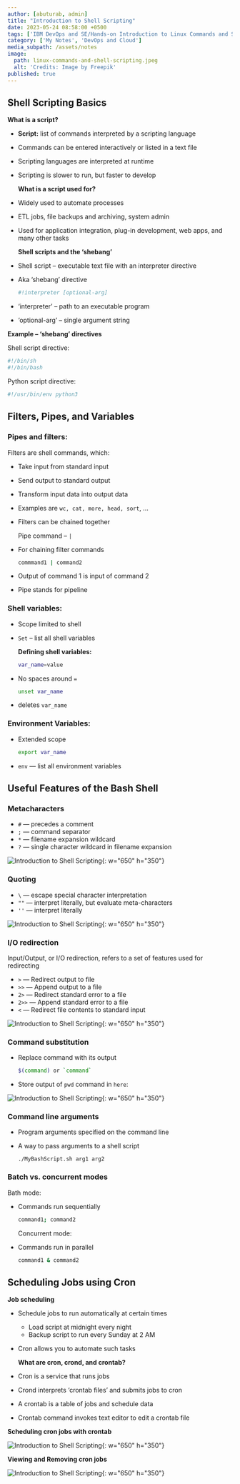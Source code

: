 ```yaml
---
author: [abuturab, admin]
title: "Introduction to Shell Scripting"
date: 2023-05-24 08:58:00 +0500
tags: ['IBM DevOps and SE/Hands-on Introduction to Linux Commands and Shell Scripting']
category: ['My Notes', 'DevOps and Cloud']
media_subpath: /assets/notes
image:
  path: linux-commands-and-shell-scripting.jpeg
  alt: 'Credits: Image by Freepik'
published: true
---
```


## **Shell Scripting Basics**
  
  **What is a script?**
- **Script:** list of commands interpreted by a scripting language
- Commands can be entered interactively or listed in a text file
- Scripting languages are interpreted at runtime
- Scripting is slower to run, but faster to develop
  
  **What is a script used for?**
- Widely used to automate processes
- ETL jobs, file backups and archiving, system admin
- Used for application integration, plug-in development, web apps, and many other tasks
  
  **Shell scripts and the ‘shebang’**
- Shell script – executable text file with an interpreter directive
- Aka ‘shebang’ directive
  
  ```bash
  #!interpreter [optional-arg]
  ```

- ‘interpreter’ – path to an executable program
- ‘optional-arg’ – single argument string
  
**Example – ‘shebang’ directives**
  
Shell script directive:
  
  ```sh
  #!/bin/sh
  #!/bin/bash
  ```
  
Python script directive:
  
  ```python
  #!/usr/bin/env python3
  ```

## **Filters, Pipes, and Variables**

### Pipes and filters:
  
  Filters are shell commands, which:
- Take input from standard input
- Send output to standard output
- Transform input data into output data
- Examples are `wc, cat, more, head, sort`, …
- Filters can be chained together
  
  Pipe command – `|`
- For chaining filter commands
  
  ```bash
  commmand1 | command2
  ```

- Output of command 1 is input of command 2
- Pipe stands for pipeline

### Shell variables:

- Scope limited to shell
- `Set` – list all shell variables
  
  **Defining shell variables:**
  
  ```bash
  var_name=value
  ```

- No spaces around `=`
  
  ```bash
  unset var_name
  ```

- deletes `var_name`

### Environment Variables:

- Extended scope
  
  ```bash
  export var_name
  ```

- `env` — list all environment variables

## **Useful Features of the Bash Shell**

### Metacharacters

- `#` — precedes a comment
- `;` — command separator
- `*` — filename expansion wildcard
- `?` — single character wildcard in filename expansion
  
![Introduction to Shell Scripting](Introduction%20to%20Shell%20Scripting.png){: w="650" h="350"}

### Quoting

- `\` — escape special character interpretation
- `""` — interpret literally, but evaluate meta-characters
- `''` — interpret literally
  
![Introduction to Shell Scripting](Introduction%20to%20Shell%20Scripting-1.png){: w="650" h="350"}

### I/O redirection
  
Input/Output, or I/O redirection, refers to a set of features used for redirecting
- `>` — Redirect output to file
- `>>` — Append output to a file
- `2>` — Redirect standard error to a file
- `2>>` — Append standard error to a file
- `<` — Redirect file contents to standard input
  
![Introduction to Shell Scripting](Introduction%20to%20Shell%20Scripting-2.png){: w="650" h="350"}

### Command substitution

- Replace command with its output
  
  ```bash
  $(command) or `command`
  ```

- Store output of `pwd` command in `here`:
  
![Introduction to Shell Scripting](Introduction%20to%20Shell%20Scripting-3.png){: w="650" h="350"}

### Command line arguments

- Program arguments specified on the command line
- A way to pass arguments to a shell script
  
  ```console
  ./MyBashScript.sh arg1 arg2
  ```

### Batch vs. concurrent modes
  
  Bath mode:
- Commands run sequentially
  
  ```bash
  command1; command2
  ```
  
  Concurrent mode:
- Commands run in parallel
  
  ```bash
  command1 & command2
  ```

## **Scheduling Jobs using Cron**
  
  **Job scheduling**
- Schedule jobs to run automatically at certain times
	- Load script at midnight every night
	- Backup script to run every Sunday at 2 AM
- Cron allows you to automate such tasks
  
  **What are cron, crond, and crontab?**
- Cron is a service that runs jobs
- Crond interprets ‘crontab files’ and submits jobs to cron
- A crontab is a table of jobs and schedule data
- Crontab command invokes text editor to edit a crontab file
  
**Scheduling cron jobs with crontab**

![Introduction to Shell Scripting](Introduction%20to%20Shell%20Scripting-4.png){: w="650" h="350"}

**Viewing and Removing cron jobs**

![Introduction to Shell Scripting](Introduction%20to%20Shell%20Scripting-5.png){: w="650" h="350"}
